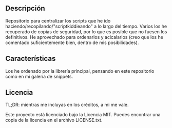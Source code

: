 ## Descripción

Repositorio para centralizar los scripts que he ido haciendo/recopilando/"scriptkiddieando" a lo largo del tiempo. Varios los he recuperado de copias de seguridad, por lo que es posible que no fuesen los definitivos. He aprovechado para ordenarlos y acicalarlos (creo que los he comentado suficientemente bien, dentro de mis posibilidades).

## Características

Los he ordenado por la librería principal, pensando en este repositorio como en mi galería de snippets.

## Licencia  
TL;DR: mientras me incluyas en los créditos, a mi me vale.  

Este proyecto está licenciado bajo la Licencia MIT. Puedes encontrar una copia de la licencia en el archivo LICENSE.txt.
